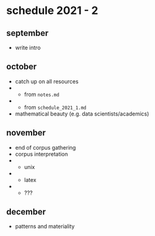 # schedule 2021 - 2

## september

- write intro

## october

- catch up on all resources
- - from `notes.md`
- - from `schedule_2021_1.md`
- mathematical beauty (e.g. data scientists/academics)

## november

- end of corpus gathering
- corpus interpretation
- - unix
- - latex
- - ???

## december

- patterns and materiality
